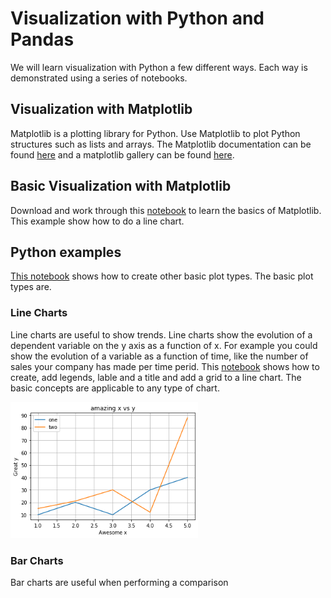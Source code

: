 # Visualization with Python and Pandas

We will learn visualization with Python a few different ways.  Each way is demonstrated using a series of notebooks. 

## Visualization with Matplotlib

Matplotlib is a plotting library for Python.  Use Matplotlib to plot Python structures such as lists and arrays.   The Matplotlib documentation can be found [here](https://matplotlib.org/) and a matplotlib gallery can be found [here](https://matplotlib.org/gallery/index.html).  

## Basic Visualization with Matplotlib

Download and work through this [notebook](https://github.com/bnorthan/inf-428-data-analytics-online/blob/master/python/notebooks/visualization/BasicPython.ipynb) to learn the basics of Matplotlib.  This example show how to do a line chart.

## Python examples 

[This notebook](https://github.com/bnorthan/inf-428-data-analytics-online/blob/master/python/notebooks/visualization/PythonExamples.ipynb) shows how to create other basic plot types.  The basic plot types are. 

### Line Charts

Line charts are useful to show trends.  Line charts show the evolution of a dependent variable on the y axis as a function of x.  For example you could show the evolution of a variable as a function of time, like the number of sales your company has made per time perid. This [notebook](https://github.com/bnorthan/inf-428-data-analytics-online/blob/master/python/notebooks/visualization/BasicPython.ipynb) shows how to create, add legends, lable and a title and add a grid to a line chart.  The basic concepts are applicable to any type of chart. 

<img src="linechart.png" width="300">

### Bar Charts

Bar charts are useful when performing a comparison 
